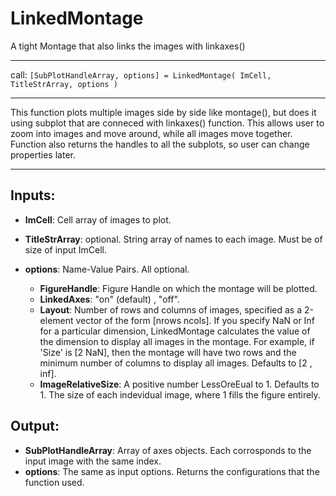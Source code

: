 # LinkedMontage
 A tight Montage that also links the images with linkaxes()

----

 call: ```[SubPlotHandleArray, options] = LinkedMontage( ImCell, TitleStrArray, options )```

---

This function plots multiple images side by side like montage(), 
but does it using subplot that are conneced with linkaxes() function. This
allows user to zoom into images and move around, while all images move together.
Function also returns the handles to all the subplots, so user can change properties later.

---

## Inputs:
* **ImCell**: Cell array of images to plot.
* **TitleStrArray**: optional. String array of names to each image. Must be of size of input ImCell.
* **options**: Name-Value Pairs. All optional. 
   
  * **FigureHandle**: Figure Handle on which the montage will be plotted.
  * **LinkedAxes**: "on" (default) , "off".
  * **Layout**: Number of rows and columns of images, specified as a 2-element vector of the 
                form [nrows ncols]. If you specify NaN or Inf for a particular dimension, 
                LinkedMontage calculates the value of the dimension to display all images 
                in the montage. For example, if 'Size' is [2 NaN], then the montage will have
                two rows and the minimum number of columns to display all images.
                Defaults to [2 , inf].
   * **ImageRelativeSize**: A positive number LessOreEual to 1. Defaults to 1. The size of each indevidual image, where 1 fills the figure entirely.



## Output: 
* **SubPlotHandleArray**: Array of axes objects. Each corrosponds to the input image with the same index.
* **options**: The same as input options. Returns the configurations that the function used.
